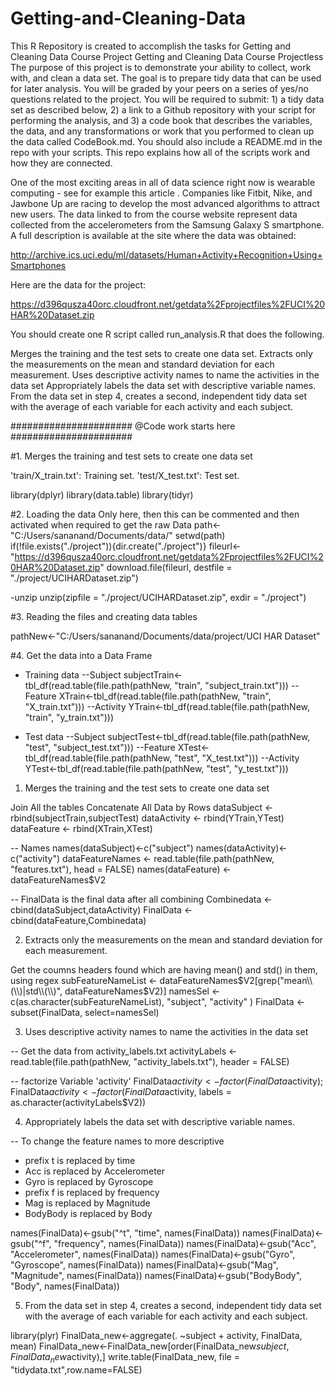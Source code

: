 # Getting-and-Cleaning-Data
This R Repository is created to accomplish the tasks for Getting and Cleaning Data Course Project
Getting and Cleaning Data Course Projectless 
The purpose of this project is to demonstrate your ability to collect, work with, and clean a data set. The goal is to prepare tidy data that can be used for later analysis. You will be graded by your peers on a series of yes/no questions related to the project. You will be required to submit: 1) a tidy data set as described below, 2) a link to a Github repository with your script for performing the analysis, and 3) a code book that describes the variables, the data, and any transformations or work that you performed to clean up the data called CodeBook.md. You should also include a README.md in the repo with your scripts. This repo explains how all of the scripts work and how they are connected.

One of the most exciting areas in all of data science right now is wearable computing - see for example this article . Companies like Fitbit, Nike, and Jawbone Up are racing to develop the most advanced algorithms to attract new users. The data linked to from the course website represent data collected from the accelerometers from the Samsung Galaxy S smartphone. A full description is available at the site where the data was obtained:

http://archive.ics.uci.edu/ml/datasets/Human+Activity+Recognition+Using+Smartphones

Here are the data for the project:

https://d396qusza40orc.cloudfront.net/getdata%2Fprojectfiles%2FUCI%20HAR%20Dataset.zip

You should create one R script called run_analysis.R that does the following.

Merges the training and the test sets to create one data set.
Extracts only the measurements on the mean and standard deviation for each measurement.
Uses descriptive activity names to name the activities in the data set
Appropriately labels the data set with descriptive variable names.
From the data set in step 4, creates a second, independent tidy data set with the average of each variable for each activity and each subject.

######################
@Code work starts here
######################


#1. Merges the training and test sets to create one data set

'train/X_train.txt': Training set.
'test/X_test.txt': Test set.

library(dplyr)
library(data.table)
library(tidyr)

#2. Loading the data Only here, then this can be commented and then activated when required to get the raw Data
path<-"C:/Users/sananand/Documents/data/"
setwd(path)
if(!file.exists("./project")){dir.create("./project")}
fileurl<-"https://d396qusza40orc.cloudfront.net/getdata%2Fprojectfiles%2FUCI%20HAR%20Dataset.zip"
download.file(fileurl, destfile = "./project/UCIHARDataset.zip")

-unzip
unzip(zipfile = "./project/UCIHARDataset.zip", exdir = "./project")

#3. Reading the files and creating data tables

pathNew<-"C:/Users/sananand/Documents/data/project/UCI HAR Dataset"

#4. Get the data into a Data Frame

- Training data
--Subject
subjectTrain<-tbl_df(read.table(file.path(pathNew, "train", "subject_train.txt")))
--Feature
XTrain<-tbl_df(read.table(file.path(pathNew, "train", "X_train.txt")))
--Activity
YTrain<-tbl_df(read.table(file.path(pathNew, "train", "y_train.txt")))


- Test data
--Subject
subjectTest<-tbl_df(read.table(file.path(pathNew, "test", "subject_test.txt")))
--Feature
XTest<-tbl_df(read.table(file.path(pathNew, "test", "X_test.txt")))
--Activity
YTest<-tbl_df(read.table(file.path(pathNew, "test", "y_test.txt")))

1. Merges the training and the test sets to create one data set

 Join All the tables
 Concatenate All Data by Rows
dataSubject <- rbind(subjectTrain,subjectTest)
dataActivity <- rbind(YTrain,YTest)
dataFeature <- rbind(XTrain,XTest)

-- Names
names(dataSubject)<-c("subject")
names(dataActivity)<-c("activity")
dataFeatureNames <- read.table(file.path(pathNew, "features.txt"), head = FALSE)
names(dataFeature) <- dataFeatureNames$V2

-- FinalData is the final data after all combining
Combinedata <- cbind(dataSubject,dataActivity)
FinalData <- cbind(dataFeature,Combinedata)

2. Extracts only the measurements on the mean and standard deviation for each measurement.

 Get the coumns headers found which are having mean() and std() in them, using regex
subFeatureNameList <- dataFeatureNames$V2[grep("mean\\(\\)|std\\(\\)", dataFeatureNames$V2)]
namesSel <- c(as.character(subFeatureNameList), "subject", "activity" )
FinalData <- subset(FinalData, select=namesSel)

3. Uses descriptive activity names to name the activities in the data set

-- Get the data from activity_labels.txt
activityLabels <- read.table(file.path(pathNew, "activity_labels.txt"), header = FALSE)


-- factorize Variable 'activity'
FinalData$activity<-factor(FinalData$activity);
FinalData$activity<-factor(FinalData$activity, labels = as.character(activityLabels$V2))

4. Appropriately labels the data set with descriptive variable names.

-- To change the feature names to more descriptive

- prefix t  is replaced by  time
- Acc is replaced by Accelerometer
- Gyro is replaced by Gyroscope
- prefix f is replaced by frequency
- Mag is replaced by Magnitude
- BodyBody is replaced by Body

names(FinalData)<-gsub("^t", "time", names(FinalData))
names(FinalData)<-gsub("^f", "frequency", names(FinalData))
names(FinalData)<-gsub("Acc", "Accelerometer", names(FinalData))
names(FinalData)<-gsub("Gyro", "Gyroscope", names(FinalData))
names(FinalData)<-gsub("Mag", "Magnitude", names(FinalData))
names(FinalData)<-gsub("BodyBody", "Body", names(FinalData))

5. From the data set in step 4, creates a second, independent tidy data set with the average of each variable for each activity and each subject.

library(plyr)
FinalData_new<-aggregate(. ~subject + activity, FinalData, mean)
FinalData_new<-FinalData_new[order(FinalData_new$subject,FinalData_new$activity),]
write.table(FinalData_new, file = "tidydata.txt",row.name=FALSE)
